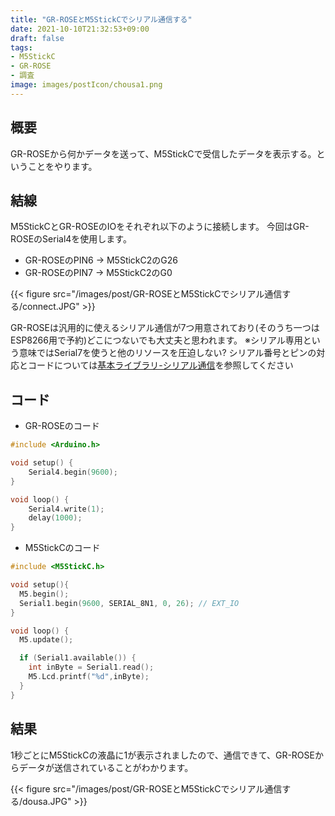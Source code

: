 ```yaml
---
title: "GR-ROSEとM5StickCでシリアル通信する"
date: 2021-10-10T21:32:53+09:00
draft: false
tags:
- M5StickC
- GR-ROSE
- 調査
image: images/postIcon/chousa1.png
---
```


## 概要
 
GR-ROSEから何かデータを送って、M5StickCで受信したデータを表示する。ということをやります。

## 結線

M5StickCとGR-ROSEのIOをそれぞれ以下のように接続します。
今回はGR-ROSEのSerial4を使用します。

* GR-ROSEのPIN6 -> M5StickC2のG26
* GR-ROSEのPIN7 -> M5StickC2のG0

{{< figure src="/images/post/GR-ROSEとM5StickCでシリアル通信する/connect.JPG"  >}}

GR-ROSEは汎用的に使えるシリアル通信が7つ用意されており(そのうち一つはESP8266用で予約)どこにつないでも大丈夫と思われます。
※シリアル専用という意味ではSerial7を使うと他のリソースを圧迫しない?
シリアル番号とピンの対応とコードについては[基本ライブラリ-シリアル通信](https://www.renesas.com/jp/ja/products/gadget-renesas/reference/gr-rose/library-serial)を参照してください

## コード

* GR-ROSEのコード

```C
#include <Arduino.h>

void setup() {
	Serial4.begin(9600);
}

void loop() {
	Serial4.write(1);
	delay(1000);
}
```

* M5StickCのコード

```C
#include <M5StickC.h>

void setup(){
  M5.begin();
  Serial1.begin(9600, SERIAL_8N1, 0, 26); // EXT_IO
}

void loop() {
  M5.update();

  if (Serial1.available()) {
    int inByte = Serial1.read();
    M5.Lcd.printf("%d",inByte);
  }
}
```

## 結果

1秒ごとにM5StickCの液晶に1が表示されましたので、通信できて、GR-ROSEからデータが送信されていることがわかります。

{{< figure src="/images/post/GR-ROSEとM5StickCでシリアル通信する/dousa.JPG"  >}}